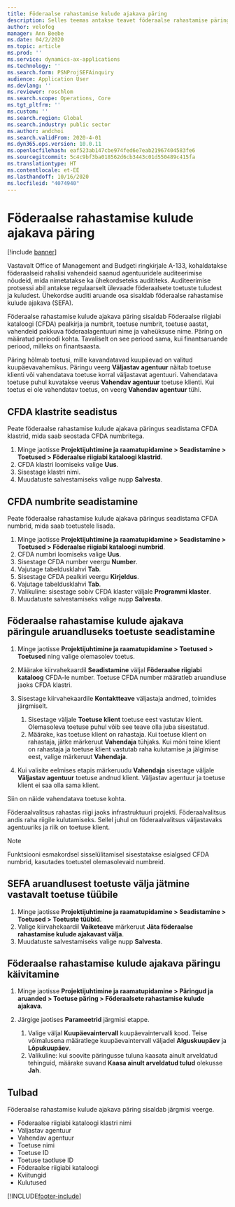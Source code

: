 ```yaml
---
title: Föderaalse rahastamise kulude ajakava päring
description: Selles teemas antakse teavet föderaalse rahastamise päringu kulude ajakava kohta.
author: velofog
manager: Ann Beebe
ms.date: 04/2/2020
ms.topic: article
ms.prod: ''
ms.service: dynamics-ax-applications
ms.technology: ''
ms.search.form: PSNProjSEFAinquiry
audience: Application User
ms.devlang: ''
ms.reviewer: roschlom
ms.search.scope: Operations, Core
ms.tgt_pltfrm: ''
ms.custom: ''
ms.search.region: Global
ms.search.industry: public sector
ms.author: andchoi
ms.search.validFrom: 2020-4-01
ms.dyn365.ops.version: 10.0.11
ms.openlocfilehash: eaf523ab147cbe974fed6e7eab21967404583fe6
ms.sourcegitcommit: 5c4c9bf3ba018562d6cb3443c01d550489c415fa
ms.translationtype: HT
ms.contentlocale: et-EE
ms.lasthandoff: 10/16/2020
ms.locfileid: "4074940"
---
```

# <a name="schedule-of-expenditures-of-federal-awards-inquiry"></a>Föderaalse rahastamise kulude ajakava päring

[!include [banner](../includes/banner.md)]

Vastavalt Office of Management and Budgeti ringkirjale A-133, kohaldatakse föderaalseid rahalisi vahendeid saanud agentuuridele auditeerimise nõudeid, mida nimetatakse ka ühekordseteks audititeks. Auditeerimise protsessi abil antakse regulaarselt ülevaade föderaalsete toetuste tuludest ja kuludest. Ühekordse auditi aruande osa sisaldab föderaalse rahastamise kulude ajakava (SEFA).

Föderaalse rahastamise kulude ajakava päring sisaldab Föderaalse riigiabi kataloogi (CFDA) pealkirja ja numbrit, toetuse numbrit, toetuse aastat, vahendeid pakkuva föderaalagentuuri nime ja vaheüksuse nime. Päring on määratud perioodi kohta. Tavaliselt on see periood sama, kui finantsaruande periood, milleks on finantsaasta.

Päring hõlmab toetusi, mille kavandatavad kuupäevad on valitud kuupäevavahemikus. Päringu veerg **Väljastav agentuur** näitab toetuse klienti või vahendatava toetuse korral väljastavat agentuuri. Vahendatava toetuse puhul kuvatakse veerus **Vahendav agentuur** toetuse klienti. Kui toetus ei ole vahendatav toetus, on veerg **Vahendav agentuur** tühi.

## <a name="set-up-the-cfda-clusters"></a>CFDA klastrite seadistus

Peate föderaalse rahastamise kulude ajakava päringus seadistama CFDA klastrid, mida saab seostada CFDA numbritega.

1. Minge jaotisse **Projektijuhtimine ja raamatupidamine \> Seadistamine \> Toetused \> Föderaalse riigiabi kataloogi klastrid**.
2. CFDA klastri loomiseks valige **Uus**.
3. Sisestage klastri nimi.
4. Muudatuste salvestamiseks valige nupp **Salvesta**.

## <a name="set-up-cfda-numbers"></a>CFDA numbrite seadistamine

Peate föderaalse rahastamise kulude ajakava päringus seadistama CFDA numbrid, mida saab toetustele lisada.

1. Minge jaotisse **Projektijuhtimine ja raamatupidamine \> Seadistamine \> Toetused \> Föderaalse riigiabi kataloogi numbrid**.
2. CFDA numbri loomiseks valige **Uus**.
3. Sisestage CFDA number veergu **Number**.
4. Vajutage tabeldusklahvi **Tab**.
5. Sisestage CFDA pealkiri veergu **Kirjeldus**.
6. Vajutage tabeldusklahvi **Tab**.
7. Valikuline: sisestage sobiv CFDA klaster väljale **Programmi klaster**.
8. Muudatuste salvestamiseks valige nupp **Salvesta**.

## <a name="set-up-grants-to-report-for-the-schedule-of-expenditures-of-federal-awards-inquiry"></a>Föderaalse rahastamise kulude ajakava päringule aruandluseks toetuste seadistamine

1. Minge jaotisse **Projektijuhtimine ja raamatupidamine \> Toetused \> Toetused** ning valige olemasolev toetus.
2. Määrake kiirvahekaardil **Seadistamine** väljal **Föderaalse riigiabi kataloog** CFDA-le number. Toetuse CFDA number määratleb aruandluse jaoks CFDA klastri.
3. Sisestage kiirvahekaardile **Kontaktteave** väljastaja andmed, toimides järgmiselt.

    1. Sisestage väljale **Toetuse klient** toetuse eest vastutav klient. Olemasoleva toetuse puhul võib see teave olla juba sisestatud.
    2. Määrake, kas toetuse klient on rahastaja. Kui toetuse klient on rahastaja, jätke märkeruut **Vahendaja** tühjaks. Kui mõni teine klient on rahastaja ja toetuse klient vastutab raha kulutamise ja jälgimise eest, valige märkeruut **Vahendaja**.

4. Kui valisite eelmises etapis märkeruudu **Vahendaja** sisestage väljale **Väljastav agentuur** toetuse andnud klient. Väljastav agentuur ja toetuse klient ei saa olla sama klient.

Siin on näide vahendatava toetuse kohta.

Föderaalvalitsus rahastas riigi jaoks infrastruktuuri projekti. Föderaalvalitsus andis raha riigile kulutamiseks. Sellel juhul on föderaalvalitsus väljastavaks agentuuriks ja riik on toetuse klient.

> [!NOTE] 
> Funktsiooni esmakordsel sisselülitamisel sisestatakse esialgsed CFDA numbrid, kasutades toetustel olemasolevaid numbreid.

## <a name="exclude-grants-from-sefa-reporting-based-on-the-grant-type"></a>SEFA aruandlusest toetuste välja jätmine vastavalt toetuse tüübile

1. Minge jaotisse **Projektijuhtimine ja raamatupidamine \> Seadistamine \> Toetused \> Toetuste tüübid**.
2. Valige kiirvahekaardil **Vaiketeave** märkeruut **Jäta föderaalse rahastamise kulude ajakavast välja**.
3. Muudatuste salvestamiseks valige nupp **Salvesta**.

## <a name="run-the-schedule-of-expenditures-of-federal-awards-inquiry"></a>Föderaalse rahastamise kulude ajakava päringu käivitamine

1. Minge jaotisse **Projektijuhtimine ja raamatupidamine \> Päringud ja aruanded \> Toetuse päring \> Föderaalsete rahastamise kulude ajakava**.
2. Järgige jaotises **Parameetrid** järgmisi etappe.

    1. Valige väljal **Kuupäevaintervall** kuupäevaintervalli kood. Teise võimalusena määratlege kuupäevaintervall väljadel **Alguskuupäev** ja **Lõpukuupäev**.
    2. Valikuline: kui soovite päringusse tuluna kaasata ainult arveldatud tehinguid, määrake suvand **Kaasa ainult arveldatud tulud** olekusse **Jah**.

## <a name="columns"></a>Tulbad

Föderaalse rahastamise kulude ajakava päring sisaldab järgmisi veerge.

- Föderaalse riigiabi kataloogi klastri nimi
- Väljastav agentuur
- Vahendav agentuur
- Toetuse nimi
- Toetuse ID
- Toetuse taotluse ID
- Föderaalse riigiabi kataloogi
- Kviitungid
- Kulutused


[!INCLUDE[footer-include](../includes/footer-banner.md)]